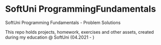 # SoftUni ProgrammingFundamentals
SoftUni Programming Fundamentals - Problem Solutions  

This repo holds projects, homework, exercises and other assets, created during my education @ SoftUni (04.2021 - )

